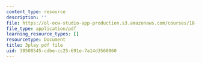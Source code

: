 ```yaml
---
content_type: resource
description: ''
file: https://ol-ocw-studio-app-production.s3.amazonaws.com/courses/18-01sc-single-variable-calculus-fall-2010/38508545cdbecc25691e7a14d3568060_TpWQlKHPyJ4.pdf
file_type: application/pdf
learning_resource_types: []
resourcetype: Document
title: 3play pdf file
uid: 38508545-cdbe-cc25-691e-7a14d3568060
---
```

